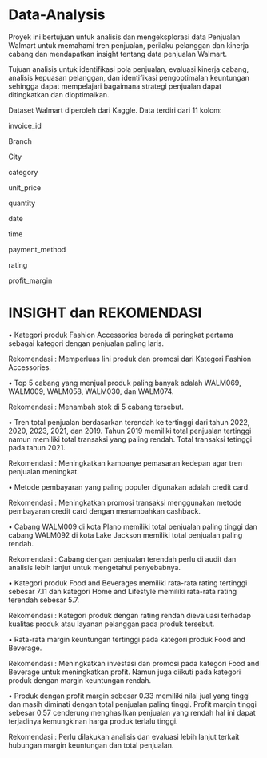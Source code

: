 # Data-Analysis

Proyek ini bertujuan untuk analisis dan mengeksplorasi data Penjualan Walmart untuk memahami tren penjualan, perilaku pelanggan dan kinerja cabang dan mendapatkan insight tentang data penjualan Walmart.

Tujuan analisis untuk identifikasi pola penjualan, evaluasi kinerja cabang, analisis kepuasan pelanggan, dan identifikasi pengoptimalan keuntungan sehingga dapat mempelajari bagaimana strategi penjualan dapat ditingkatkan dan dioptimalkan.

Dataset Walmart diperoleh dari Kaggle.
Data terdiri dari 11 kolom:

invoice_id

Branch

City

category

unit_price

quantity

date

time

payment_method

rating

profit_margin



# INSIGHT dan REKOMENDASI


•	Kategori produk Fashion Accessories berada di peringkat pertama sebagai kategori dengan penjualan paling laris.

Rekomendasi : Memperluas lini produk dan promosi dari Kategori Fashion Accessories.



•	Top 5 cabang yang menjual produk paling banyak adalah WALM069, WALM009, WALM058, WALM030, dan WALM074.

Rekomendasi : Menambah stok di 5 cabang tersebut.



•	Tren total penjualan berdasarkan terendah ke tertinggi dari tahun 2022, 2020, 2023, 2021, dan 2019. Tahun 2019 memiliki total penjualan tertinggi namun memiliki total transaksi yang paling rendah. Total transaksi tetinggi pada tahun 2021.

Rekomendasi : Meningkatkan kampanye pemasaran kedepan agar tren penjualan meningkat.



•	Metode pembayaran yang paling populer digunakan adalah credit card.

Rekomendasi : Meningkatkan promosi transaksi menggunakan metode pembayaran credit card dengan menambahkan cashback.



•	Cabang WALM009 di kota Plano memiliki total penjualan paling tinggi dan cabang WALM092 di kota Lake Jackson memiliki total penjualan paling rendah.

Rekomendasi : Cabang dengan penjualan terendah perlu di audit dan analisis lebih lanjut untuk mengetahui penyebabnya.



•	Kategori produk Food and Beverages memiliki rata-rata rating tertinggi sebesar 7.11 dan kategori Home and Lifestyle memiliki rata-rata rating terendah sebesar 5.7.

Rekomendasi : Kategori produk dengan rating rendah dievaluasi terhadap kualitas produk atau layanan pelanggan pada produk tersebut.



•	Rata-rata margin keuntungan tertinggi pada kategori produk Food and Beverage.

Rekomendasi : Meningkatkan investasi dan promosi pada kategori Food and Beverage untuk meningkatkan profit. Namun juga diikuti pada kategori produk dengan margin keuntungan rendah.



•	Produk dengan profit margin sebesar 0.33 memiliki nilai jual yang tinggi dan masih diminati dengan total penjualan paling tinggi. Profit margin tinggi sebesar 0.57 cenderung menghasilkan penjualan yang rendah hal ini dapat terjadinya kemungkinan harga produk terlalu tinggi.

Rekomendasi : Perlu dilakukan analisis dan evaluasi lebih lanjut terkait hubungan margin keuntungan dan total penjualan. 




